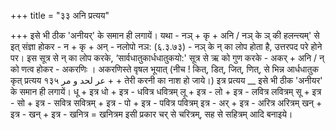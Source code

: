 +++
title = "३३ अनि प्रत्यय"

+++
इसे भी ठीक 'अनीयर्' के समान ही लगायें। यथा - नञ् + कृ + अनि / नञ् के ञ् की हलन्त्यम्' से इत् संज्ञा होकर - न + कृ + अन् -
नलोपो नञ: (६.३.७३) - नञ् के न् का लोप होता है, उत्तरपद परे होने पर। इस सूत्र से न् का लोप करके, ‘सार्वधातुकार्धधातुकयो:' सूत्र से ऋ को गुण करके - अकर् + अनि / न् को णत्व होकर - अकरणिः । अकरणिस्ते वृषल भूयात् (नीच !
कित्, डित्, जित्, णित्, से भिन्न आर्धधातुक कृत् प्रत्यय
१३५
عر لحد و مر
+
+
तेरी करनी का नाश हो जाये।)
इत्र प्रत्यय __ इसे भी ठीक 'अनीयर' के समान ही लगायें। धू + इत्र धो + इत्र - धवित्र
धवित्रम् लू + इत्र - लो + इत्र - लवित्र
लवित्रम् सू + इत्र - सो + इत्र - सवित्र सवित्रम् + इत्र - पो + इत्र - पवित्र पवित्रम्
इत्र - अर् + इत्र - अरित्र अरित्रम् खन् + इत्र - खन् + इत्र - खनित्र = खनित्रम
इसी प्रकार चर् से चरित्रम्, सह से सहित्रम् आदि बनाइये।
